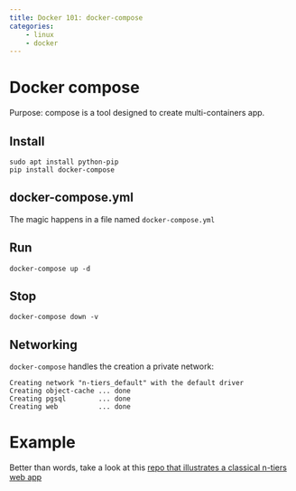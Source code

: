 ```yaml
---
title: Docker 101: docker-compose
categories:
    - linux
    - docker
---
```




# Docker compose

Purpose: compose is a tool designed to create multi-containers app.

## Install

    sudo apt install python-pip
    pip install docker-compose

## docker-compose.yml

The magic happens in a file named `docker-compose.yml`
    
## Run
    
    docker-compose up -d

## Stop
    
    docker-compose down -v
    
## Networking

`docker-compose` handles the creation a private network:

    Creating network "n-tiers_default" with the default driver
    Creating object-cache ... done
    Creating pgsql        ... done
    Creating web          ... done
     
# Example

Better than words, take a look at this [repo that illustrates a classical n-tiers web app](https://github.com/benIT/docker-compose-n-tiers)